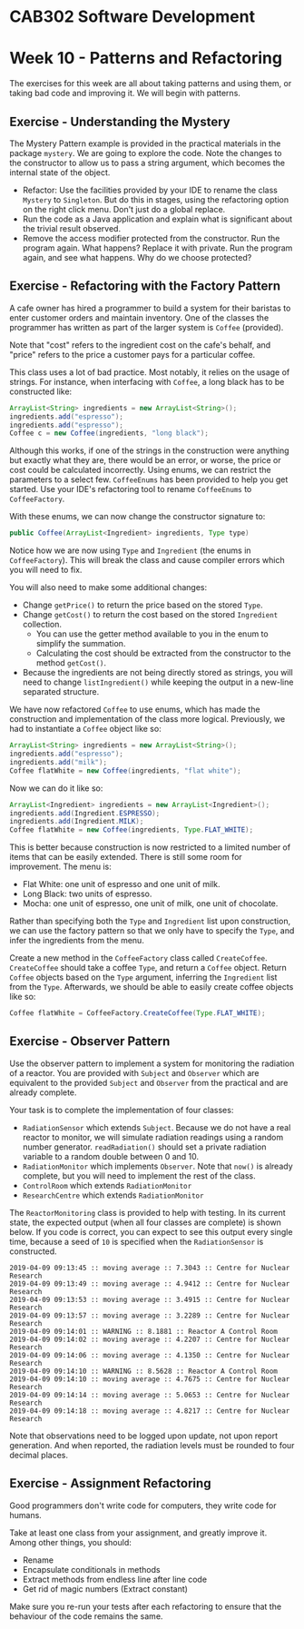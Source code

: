CAB302 Software Development
===========================

# Week 10 - Patterns and Refactoring

The exercises for this week are all about taking patterns and using them, or taking bad code and improving it. We will begin with patterns.

## Exercise - Understanding the Mystery

The Mystery Pattern example is provided in the practical materials in the package `mystery`.
We are going to explore the code.
Note the changes to the constructor to allow us to pass a string argument, which becomes the internal state of the object.

- Refactor: Use the facilities provided by your IDE to rename the class `Mystery` to `Singleton`.
But do this in stages, using the refactoring option on the right click menu.
Don't just do a global replace.
- Run the code as a Java application and explain what is significant about the trivial result observed.
- Remove the access modifier protected from the constructor. Run the program again. What happens?
Replace it with private. Run the program again, and see what happens. Why do we choose protected?


## Exercise - Refactoring with the Factory Pattern

A cafe owner has hired a programmer to build a system for their baristas to enter customer orders and maintain inventory. One of the classes the programmer has written as part of the larger system is `Coffee` (provided).

Note that "cost" refers to the ingredient cost on the cafe's behalf, and "price" refers to the price a customer pays for a particular coffee.

This class uses a lot of bad practice. Most notably, it relies on the usage of strings. For instance, when interfacing with `Coffee`, a long black has to be constructed like:

```Java
ArrayList<String> ingredients = new ArrayList<String>();
ingredients.add("espresso");
ingredients.add("espresso");
Coffee c = new Coffee(ingredients, "long black");
```

Although this works, if one of the strings in the construction were anything but exactly what they are, there would be an error, or worse, the price or cost could be calculated incorrectly. Using enums, we can restrict the parameters to a select few. `CoffeeEnums` has been provided to help you get started. Use your IDE's refactoring tool to rename `CoffeeEnums` to `CoffeeFactory`.

With these enums, we can now change the constructor signature to:

```java
public Coffee(ArrayList<Ingredient> ingredients, Type type)
```

Notice how we are now using `Type` and `Ingredient` (the enums in `CoffeeFactory`). This will break the class and cause compiler errors which you will need to fix.

You will also need to make some additional changes:

- Change `getPrice()` to return the price based on the stored `Type`.
- Change `getCost()` to return the cost based on the stored `Ingredient` collection.
  - You can use the getter method available to you in the enum to simplify the summation.
  - Calculating the cost should be extracted from the constructor to the method `getCost()`.
- Because the ingredients are not being directly stored as strings, you will need to change `listIngredient()` while keeping the output in a new-line separated structure.

We have now refactored `Coffee` to use enums, which has made the construction and implementation of the class more logical. Previously, we had to instantiate a `Coffee` object like so:

```java
ArrayList<String> ingredients = new ArrayList<String>();
ingredients.add("espresso");
ingredients.add("milk");
Coffee flatWhite = new Coffee(ingredients, "flat white");
```

Now we can do it like so:

```java
ArrayList<Ingredient> ingredients = new ArrayList<Ingredient>();
ingredients.add(Ingredient.ESPRESSO);
ingredients.add(Ingredient.MILK);
Coffee flatWhite = new Coffee(ingredients, Type.FLAT_WHITE);
```

This is better because construction is now restricted to a limited number of items that can be easily extended. There is still some room for improvement. The menu is:

- Flat White: one unit of espresso and one unit of milk.
- Long Black: two units of espresso.
- Mocha: one unit of espresso, one unit of milk, one unit of chocolate.

Rather than specifying both the `Type` and `Ingredient` list upon construction, we can use the factory pattern so that we only have to specify the `Type`, and infer the ingredients from the menu.

Create a new method in the `CoffeeFactory` class called `CreateCoffee`. `CreateCoffee` should take a coffee `Type`, and return a `Coffee` object. Return `Coffee` objects based on the `Type` argument, inferring the `Ingredient` list from the `Type`. Afterwards, we should be able to easily create coffee objects like so:

```java
Coffee flatWhite = CoffeeFactory.CreateCoffee(Type.FLAT_WHITE);
```

## Exercise - Observer Pattern

Use the observer pattern to implement a system for monitoring the radiation of a reactor. You are provided with `Subject` and `Observer` which are equivalent to the provided `Subject` and `Observer` from the practical and are already complete.

Your task is to complete the implementation of four classes:

- `RadiationSensor`  which extends `Subject`. Because we do not have a real reactor to monitor, we will simulate radiation readings using a random number generator. `readRadiation()` should set a private radiation variable to a random double between 0 and 10.
- `RadiationMonitor` which implements `Observer`. Note that `now()` is already complete, but you will need to implement the rest of the class.
- `ControlRoom` which extends `RadiationMonitor`
- `ResearchCentre` which extends `RadiationMonitor` 

The `ReactorMonitoring` class is provided to help with testing. In its current state, the expected output (when all four classes are complete) is shown below.  If you code is correct, you can expect to see this output every single time, because a seed of `10` is specified when the `RadiationSensor` is constructed.

```
2019-04-09 09:13:45 :: moving average :: 7.3043 :: Centre for Nuclear Research
2019-04-09 09:13:49 :: moving average :: 4.9412 :: Centre for Nuclear Research
2019-04-09 09:13:53 :: moving average :: 3.4915 :: Centre for Nuclear Research
2019-04-09 09:13:57 :: moving average :: 3.2289 :: Centre for Nuclear Research
2019-04-09 09:14:01 :: WARNING :: 8.1881 :: Reactor A Control Room
2019-04-09 09:14:02 :: moving average :: 4.2207 :: Centre for Nuclear Research
2019-04-09 09:14:06 :: moving average :: 4.1350 :: Centre for Nuclear Research
2019-04-09 09:14:10 :: WARNING :: 8.5628 :: Reactor A Control Room
2019-04-09 09:14:10 :: moving average :: 4.7675 :: Centre for Nuclear Research
2019-04-09 09:14:14 :: moving average :: 5.0653 :: Centre for Nuclear Research
2019-04-09 09:14:18 :: moving average :: 4.8217 :: Centre for Nuclear Research
```

Note that observations need to be logged upon update, not upon report generation. And when reported, the radiation levels must be rounded to four decimal places.


## Exercise - Assignment Refactoring

Good programmers don't write code for computers, they write code for humans.

Take at least one class from your assignment, and greatly improve it. Among other things, you should:

- Rename
- Encapsulate conditionals in methods
- Extract methods from endless line after line code
- Get rid of magic numbers (Extract constant)

Make sure you re-run your tests after each refactoring to ensure that the behaviour of the code remains the same.

